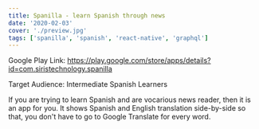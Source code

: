 ```yaml
---
title: Spanilla - learn Spanish through news
date: '2020-02-03'
cover: './preview.jpg'
tags: ['spanilla', 'spanish', 'react-native', 'graphql']
---
```


Google Play Link: https://play.google.com/store/apps/details?id=com.siristechnology.spanilla

Target Audience: Intermediate Spanish Learners

If you are trying to learn Spanish and are vocarious news reader, then it is an app for you.
It shows Spanish and English translation side-by-side so that, you don't have to go to Google Translate for every word.

